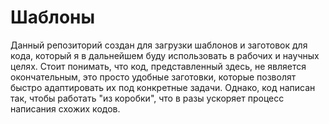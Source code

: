 # Шаблоны
Данный репозиторий создан для загрузки шаблонов и заготовок для кода, который я в дальнейшем буду использовать в рабочих и научных целях. Стоит понимать, что код, представленный здесь, не является окончательным, это просто удобные заготовки, которые позволят быстро адаптировать их под конкретные задачи. Однако, код написан так, чтобы работать "из коробки", что в разы ускоряет процесс написания схожих кодов.
